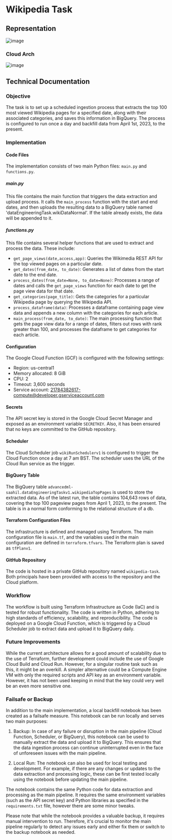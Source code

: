 # Wikipedia Task
## Representation
![image](https://github.com/saahil-mehta/wikipedia-task/assets/19855986/53c0fe30-c7db-41fa-b109-06ae4e53c0fb)

### Cloud Arch 
![image](https://github.com/saahil-mehta/wikipedia-task/assets/19855986/7252553d-ea91-40e1-a303-2ddbbfe610da)

## Technical Documentation

### Objective

The task is to set up a scheduled ingestion process that extracts the top 100 most viewed Wikipedia pages for a specified date, along with their associated categories, and saves this information in BigQuery. The process is configured to run once a day and backfill data from April 1st, 2023, to the present.

### Implementation

#### Code Files

The implementation consists of two main Python files: `main.py` and `functions.py`.

##### main.py

This file contains the main function that triggers the data extraction and upload process. It calls the `main_process` function with the start and end dates, and then uploads the resulting data to a BigQuery table named 'dataEngineeringTask.wikiDataNormal'. If the table already exists, the data will be appended to it.

##### functions.py

This file contains several helper functions that are used to extract and process the data. These include:

- `get_page_views(date,access,app)`: Queries the Wikimedia REST API for the top viewed pages on a particular date.
- `get_dates(from_date, to_date)`: Generates a list of dates from the start date to the end date.
- `process_dates(from_date=None, to_date=None)`: Processes a range of dates and calls the `get_page_views` function for each date to get the page view data for that date.
- `get_categories(page_title)`: Gets the categories for a particular Wikipedia page by querying the Wikipedia API.
- `process_dataframe(data)`: Processes a dataframe containing page view data and appends a new column with the categories for each article.
- `main_process(from_date, to_date)`: The main processing function that gets the page view data for a range of dates, filters out rows with rank greater than 100, and processes the dataframe to get categories for each article.

#### Configuration

The Google Cloud Function (GCF) is configured with the following settings:

- Region: us-central1
- Memory allocated: 8 GiB
- CPU: 2
- Timeout: 3,600 seconds
- Service account: 21784382617-compute@developer.gserviceaccount.com

#### Secrets

The API secret key is stored in the Google Cloud Secret Manager and exposed as an environment variable `SECRETKEY`. Also, it has been ensured that no keys are committed to the GitHub repository.

#### Scheduler

The Cloud Scheduler job `wikiRunSchedulerv1` is configured to trigger the Cloud Function once a day at 7 am BST. The scheduler uses the URL of the Cloud Run service as the trigger.

#### BigQuery Table

The BigQuery table `advancedml-saahil.dataEngineeringTaskv1.wikipediaTopPages` is used to store the extracted data. As of the latest run, the table contains 104,643 rows of data, covering the top 100 pageview pages from April 1, 2023, to the present. The table is in a normal form conforming to the relational structure of a db.

#### Terraform Configuration Files

The infrastructure is defined and managed using Terraform. The main configuration file is `main.tf`, and the variables used in the main configuration are defined in `terraform.tfvars`. The Terraform plan is saved as `tfPlanv1`.

#### GitHub Repository

The code is hosted in a private GitHub repository named `wikipedia-task`. Both principals have been provided with access to the repository and the Cloud platform.

### Workflow

The workflow is built using Terraform Infrastructure as Code (IaC) and is tested for robust functionality. The code is written in Python, adhering to high standards of efficiency, scalability, and reproducibility. The code is deployed on a Google Cloud Function, which is triggered by a Cloud Scheduler job to extract data and upload it to BigQuery daily.

### Future Improvements

While the current architecture allows for a good amount of scalability due to the use of Terraform, further development could include the use of Google Cloud Build and Cloud Run. However, for a singular routine task such as this, it might be an overkill. A simpler alternative could be a Compute Engine VM with only the required scripts and API key as an environment variable. However, it has not been used keeping in mind that the key could very well be an even more sensitive one.

### Failsafe or Backup

In addition to the main implementation, a local backfill notebook has been created as a failsafe measure. This notebook can be run locally and serves two main purposes:

1. Backup: In case of any failure or disruption in the main pipeline (Cloud Function, Scheduler, or BigQuery), this notebook can be used to manually extract the data and upload it to BigQuery. This ensures that the data ingestion process can continue uninterrupted even in the face of unforeseen issues with the main pipeline.

2. Local Run: The notebook can also be used for local testing and development. For example, if there are any changes or updates to the data extraction and processing logic, these can be first tested locally using the notebook before updating the main pipeline.

The notebook contains the same Python code for data extraction and processing as the main pipeline. It requires the same environment variables (such as the API secret key) and Python libraries as specified in the `requirements.txt` file, however there are some minor tweaks. 

Please note that while the notebook provides a valuable backup, it requires manual intervention to run. Therefore, it's crucial to monitor the main pipeline regularly to detect any issues early and either fix them or switch to the backup notebook as needed.

